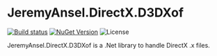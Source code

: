 # JeremyAnsel.DirectX.D3DXof

[![Build status](https://ci.appveyor.com/api/projects/status/7al5dj4uf957jvvq/branch/master?svg=true)](https://ci.appveyor.com/project/JeremyAnsel/jeremyansel-directx-d3dxof/branch/master)
[![NuGet Version](https://buildstats.info/nuget/JeremyAnsel.DirectX.D3DXof)](https://www.nuget.org/packages/JeremyAnsel.DirectX.D3DXof)
![License](https://img.shields.io/github/license/JeremyAnsel/JeremyAnsel.DirectX.D3DXof)

JeremyAnsel.DirectX.D3DXof is a .Net library to handle DirectX .x files.

